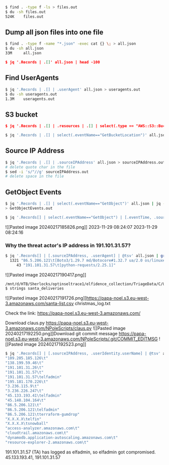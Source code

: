 ```bash
$ find . -type f -ls > files.out
$ du -sh files.out
524K    files.out
```
## Dump all json files into one file
```bash
$ find . -type f -name "*.json" -exec cat {} \; > all.json
$ du -sh all.json
33M     all.json
```

```json
$ jq '.Records | .[]' all.json | head -100
```

## Find UserAgents
```bash
$ jq '.Records | .[] | .userAgent' all.json > useragents.out
$ du -sh useragents.out
1.3M    useragents.out
```
## S3 bucket
```json
$ jq '.Records | .[] | .resources | .[] | select(.type == "AWS::S3::Bucket")' all.json | head -100
```

```bash
$ jq '.Records | .[] | select(.eventName=="GetBucketLocation")' all.json
```
## Source IP Address
```bash
$ jq '.Records | .[] | .sourceIPAddress' all.json > sourceIPAddress.out
# delete quote char in the file
$ sed -i 's/"//g' sourceIPAddress.out
# delete space in the file 
```
## GetObject Events
```bash
$ jq '.Records | .[] | select(.eventName=="GetObject")' all.json | jq -s 'sort_by(.eventTime)'
> GetObjectEvents.out

```
```bash
$ jq '.Records[] | select(.eventName=="GetObject") | [.eventTime, .sourceIPAddress, .userIdentity.arn, .eventName] | @tsv' all.json | sort | less
```
![[Pasted image 20240217185826.png]]
2023-11-29 08:24:07
2023-11-29 08:24:16

### Why the threat actor's IP address in 191.101.31.57?
```bash
$ jq '.Records[] | [.sourceIPAddress, .userAgent] | @tsv' all.json | grep python | uniq -c
  1321 "86.5.206.121\t[Boto3/1.29.7 md/Botocore#1.32.7 ua/2.0 os/linux#6.2.0-37-generic md/arch#x86_64 lang/python#3.10.12 md/pyimpl#CPython cfg/retry-mode#legacy Botocore/1.32.7]"
     43 "191.101.31.57\t[python-requests/2.25.1]"
```
![[Pasted image 20240217190417.png]]

```bash
/mnt/d/HTB/Sherlocks/optinseltrace1/elfidence_collection/TriageData/C/Users/Elfin/Appdata/Roaming/top-secret
$ strings santa_deliveries
```
![[Pasted image 20240217191726.png]]https://papa-noel.s3.eu-west-3.amazonaws.com/santa-list.csv
christmas_log.txt

Check the link: https://papa-noel.s3.eu-west-3.amazonaws.com/

Download claus.py
https://papa-noel.s3.eu-west-3.amazonaws.com/NPoleScripts/claus.py
![[Pasted image 20240217192250.png]]Download git commit message
https://papa-noel.s3.eu-west-3.amazonaws.com/NPoleScripts/.git/COMMIT_EDITMSG
![[Pasted image 20240217192523.png]]

```bash
$ jq '.Records[] | [.sourceIPAddress, .userIdentity.userName] | @tsv' all.json | sort -u
"109.205.185.126\t"
"138.199.59.46\t"
"191.101.31.26\t"
"191.101.31.57\t"
"191.101.31.57\telfadmin"
"195.181.170.226\t"
"3.236.115.9\t"
"3.236.226.247\t"
"45.133.193.41\telfadmin"
"45.148.104.164\t"
"86.5.206.121\t"
"86.5.206.121\telfadmin"
"86.5.206.121\tterraform-gumdrop"
"X.X.X.X\telfin"
"X.X.X.X\tsnowball"
"access-analyzer.amazonaws.com\t"
"cloudtrail.amazonaws.com\t"
"dynamodb.application-autoscaling.amazonaws.com\t"
"resource-explorer-2.amazonaws.com\t"
```
191.101.31.57 (TA) has logged as elfadmin, so elfadmin got compromised.
45.133.193.41, 191.101.31.57
